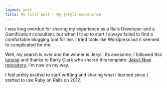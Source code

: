 ```yaml
---
layout: post
title: My first post - My jekyll experience
---
```


I was long overdue for sharing my experience as a Rails Developer and a Gamification consultant, but when I tried to start I always failed
to find a comfortable blogging tool for me.  I tried tools like Wordpress but it seemed to complicated for me.

Well, my search is over and the winner is Jekyll.  Its awesome.  I followed this [tutorial](http://www.smashingmagazine.com/2014/08/01/build-blog-jekyll-github-pages/) 
and thanks to Barry Clark who shared this template: [Jekyll Now repository](https://github.com/barryclark/jekyll-now), I'm now on my way.

I feel pretty excited to start writting and sharing what I learned since I started to use Ruby on Rails on 2012.